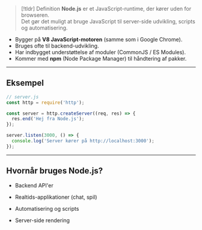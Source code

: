 > [!tldr] Definition
> **Node.js** er et JavaScript-runtime, der kører uden for browseren.  
> Det gør det muligt at bruge JavaScript til server-side udvikling, scripts og automatisering.

- Bygger på **V8 JavaScript-motoren** (samme som i Google Chrome).
- Bruges ofte til backend-udvikling.
- Har indbygget understøttelse af moduler (CommonJS / ES Modules).
- Kommer med **npm** (Node Package Manager) til håndtering af pakker.

---
## Eksempel

```js
// server.js
const http = require('http');

const server = http.createServer((req, res) => {
  res.end('Hej fra Node.js');
});

server.listen(3000, () => {
  console.log('Server kører på http://localhost:3000');
});
```

---

## Hvornår bruges Node.js?

- Backend API'er
    
- Realtids-applikationer (chat, spil)
    
- Automatisering og scripts
    
- Server-side rendering
